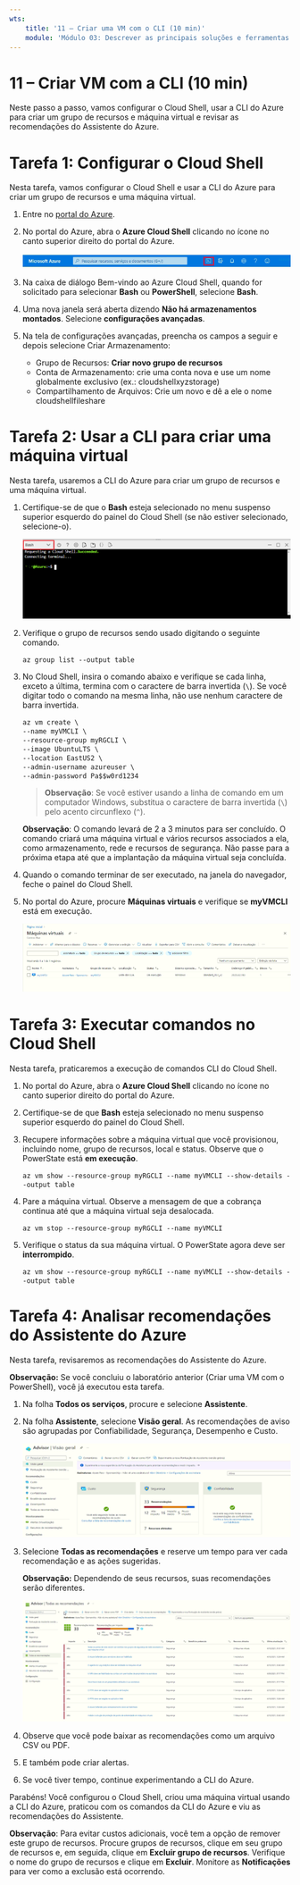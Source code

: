 ```yaml
---
wts:
    title: '11 – Criar uma VM com o CLI (10 min)'
    module: 'Módulo 03: Descrever as principais soluções e ferramentas de gerenciamento'
---
```

# 11 – Criar VM com a CLI (10 min)

Neste passo a passo, vamos configurar o Cloud Shell, usar a CLI do Azure para criar um grupo de recursos e máquina virtual e revisar as recomendações do Assistente do Azure. 

# Tarefa 1: Configurar o Cloud Shell 

Nesta tarefa, vamos configurar o Cloud Shell e usar a CLI do Azure para criar um grupo de recursos e uma máquina virtual.  

1. Entre no [portal do Azure](https://portal.azure.com).

2. No portal do Azure, abra o **Azure Cloud Shell** clicando no ícone no canto superior direito do portal do Azure.

    ![Captura de tela do ícone do Azure Cloud Shell no portal do Azure.](../images/1002.png)
   
3. Na caixa de diálogo Bem-vindo ao Azure Cloud Shell, quando for solicitado para selecionar **Bash** ou **PowerShell**, selecione **Bash**. 

4. Uma nova janela será aberta dizendo **Não há armazenamentos montados**. Selecione **configurações avançadas**.

5. Na tela de configurações avançadas, preencha os campos a seguir e depois selecione Criar Armazenamento:
    - Grupo de Recursos: **Criar novo grupo de recursos**
    - Conta de Armazenamento: crie uma conta nova e use um nome globalmente exclusivo (ex.: cloudshellxyzstorage)
    - Compartilhamento de Arquivos: Crie um novo e dê a ele o nome cloudshellfileshare


# Tarefa 2: Usar a CLI para criar uma máquina virtual

Nesta tarefa, usaremos a CLI do Azure para criar um grupo de recursos e uma máquina virtual.

1. Certifique-se de que o **Bash** esteja selecionado no menu suspenso superior esquerdo do painel do Cloud Shell (se não estiver selecionado, selecione-o).

    ![Captura de tela do Azure Cloud Shell do portal do Azure com a lista suspensa Bash destacada.](../images/1002a.png)


2. Verifique o grupo de recursos sendo usado digitando o seguinte comando.

    ```cli
    az group list --output table
    ```

4. No Cloud Shell, insira o comando abaixo e verifique se cada linha, exceto a última, termina com o caractere de barra invertida (`\`). Se você digitar todo o comando na mesma linha, não use nenhum caractere de barra invertida. 

    ```cli
    az vm create \
    --name myVMCLI \
    --resource-group myRGCLI \
    --image UbuntuLTS \
    --location EastUS2 \
    --admin-username azureuser \
    --admin-password Pa$$w0rd1234
    ```

    >**Observação**: Se você estiver usando a linha de comando em um computador Windows, substitua o caractere de barra invertida (`\`) pelo acento circunflexo (`^`).

    **Observação**: O comando levará de 2 a 3 minutos para ser concluído. O comando criará uma máquina virtual e vários recursos associados a ela, como armazenamento, rede e recursos de segurança. Não passe para a próxima etapa até que a implantação da máquina virtual seja concluída. 

5. Quando o comando terminar de ser executado, na janela do navegador, feche o painel do Cloud Shell.

6. No portal do Azure, procure **Máquinas virtuais** e verifique se **myVMCLI** está em execução.

    ![Captura de tela da página de máquinas virtuais com myVMPS em estado de execução.](../images/1101.png)


# Tarefa 3: Executar comandos no Cloud Shell

Nesta tarefa, praticaremos a execução de comandos CLI do Cloud Shell. 

1. No portal do Azure, abra o **Azure Cloud Shell** clicando no ícone no canto superior direito do portal do Azure.

2. Certifique-se de que **Bash** esteja selecionado no menu suspenso superior esquerdo do painel do Cloud Shell.

3. Recupere informações sobre a máquina virtual que você provisionou, incluindo nome, grupo de recursos, local e status. Observe que o PowerState está **em execução**.

    ```cli
    az vm show --resource-group myRGCLI --name myVMCLI --show-details --output table 
    ```

4. Pare a máquina virtual. Observe a mensagem de que a cobrança continua até que a máquina virtual seja desalocada. 

    ```cli
    az vm stop --resource-group myRGCLI --name myVMCLI
    ```

5. Verifique o status da sua máquina virtual. O PowerState agora deve ser **interrompido**.

    ```cli
    az vm show --resource-group myRGCLI --name myVMCLI --show-details --output table 
    ```

# Tarefa 4: Analisar recomendações do Assistente do Azure

Nesta tarefa, revisaremos as recomendações do Assistente do Azure.

   **Observação:** Se você concluiu o laboratório anterior (Criar uma VM com o PowerShell), você já executou esta tarefa. 

1. Na folha **Todos os serviços**, procure e selecione **Assistente**. 

2. Na folha **Assistente**, selecione **Visão geral**. As recomendações de aviso são agrupadas por Confiabilidade, Segurança, Desempenho e Custo. 

    ![Captura de tela da página Visão geral do Assistente. ](../images/1103.png)

3. Selecione **Todas as recomendações** e reserve um tempo para ver cada recomendação e as ações sugeridas. 

    **Observação:** Dependendo de seus recursos, suas recomendações serão diferentes. 

    ![Captura de tela da página Todas as recomendações do Assistente. ](../images/1104.png)

4. Observe que você pode baixar as recomendações como um arquivo CSV ou PDF. 

5. E também pode criar alertas. 

6. Se você tiver tempo, continue experimentando a CLI do Azure. 

Parabéns! Você configurou o Cloud Shell, criou uma máquina virtual usando a CLI do Azure, praticou com os comandos da CLI do Azure e viu as recomendações do Assistente.

**Observação**: Para evitar custos adicionais, você tem a opção de remover este grupo de recursos. Procure grupos de recursos, clique em seu grupo de recursos e, em seguida, clique em **Excluir grupo de recursos**. Verifique o nome do grupo de recursos e clique em **Excluir**. Monitore as **Notificações** para ver como a exclusão está ocorrendo.
